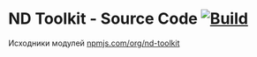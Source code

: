 # ND Toolkit - Source Code [![Build][badge]][actions]

Исходники модулей [npmjs.com/org/nd-toolkit](https://www.npmjs.com/org/nd-toolkit)

[badge]: https://github.com/nd-toolkit/nd-toolkit/workflows/Checks%20%26%20Tests/badge.svg

[actions]: https://github.com/nd-toolkit/nd-toolkit/actions
